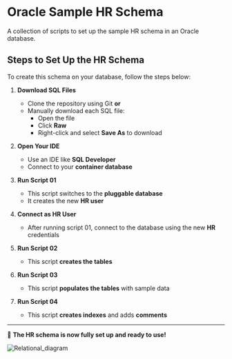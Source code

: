 # Oracle Sample HR Schema

A collection of scripts to set up the sample HR schema in an Oracle database.

## Steps to Set Up the HR Schema

To create this schema on your database, follow the steps below:

1. **Download SQL Files**  
   - Clone the repository using Git **or**  
   - Manually download each SQL file:  
     - Open the file  
     - Click **Raw**  
     - Right-click and select **Save As** to download

2. **Open Your IDE**  
   - Use an IDE like **SQL Developer**  
   - Connect to your **container database**

3. **Run Script 01**  
   - This script switches to the **pluggable database**  
   - It creates the new **HR user**

4. **Connect as HR User**  
   - After running script 01, connect to the database using the new **HR** credentials

5. **Run Script 02**  
   - This script **creates the tables**

6. **Run Script 03**  
   - This script **populates the tables** with sample data

7. **Run Script 04**  
   - This script **creates indexes** and adds **comments**

---

🎉 **The HR schema is now fully set up and ready to use!**

![Relational_diagram](https://github.com/user-attachments/assets/24a5c16c-9a70-4300-aaa5-799e8e1c124c)


